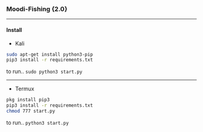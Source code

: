 ###  Moodi-Fishing {2.0}
---
#### Install
* Kali
```bash
sudo apt-get install python3-pip
pip3 install -r requirements.txt
```
to run..
`sudo python3 start.py`

---
* Termux
```bash
pkg install pip3
pip3 install -r requirements.txt
chmod 777 start.py
```
to run..
`python3 start.py`
